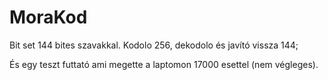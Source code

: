 # MoraKod
Bit set 144 bites szavakkal.
Kodolo 256, dekodolo és javító vissza 144;

És egy teszt futtató ami megette a laptomon 17000 esettel (nem végleges).
